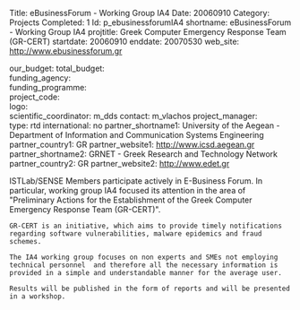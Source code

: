 Title: eBusinessForum - Working Group IA4
Date:  20060910
Category: Projects
Completed: 1
Id: p_ebusinessforumIA4
shortname: eBusinessForum - Working Group IA4
projtitle: Greek Computer Emergency Response Team (GR-CERT)
startdate: 20060910
enddate: 20070530
web_site: http://www.ebusinessforum.gr

our_budget:
total_budget:  
funding_agency:  
funding_programme:  
project_code:  
logo:   
scientific_coordinator: m_dds
contact: m_vlachos
project_manager:  
type: rtd
international: no
partner_shortname1: University of the Aegean - Department of Information and Communication Systems Engineering
partner_country1: GR
partner_website1: http://www.icsd.aegean.gr
partner_shortname2: GRNET - Greek Research and Technology Network
partner_country2: GR
partner_website2: http://www.edet.gr

 <p>
  	ISTLab/SENSE Members participate actively in E-Business Forum. In particular, working group IA4 focused its attention in the area of "Preliminary Actions for the Establishment of the Greek Computer Emergency Response Team (GR-CERT)".

  	GR-CERT is an initiative, which aims to provide timely notifications regarding software vulnerabilities, malware epidemics and fraud schemes.

  	The IA4 working group focuses on non experts and SMEs not employing technical personnel  and therefore all the necessary information is provided in a simple and understandable manner for the average user.  

	Results will be published in the form of reports and will be presented in a workshop.
</p>
